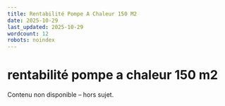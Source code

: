 ```yaml
---
title: Rentabilité Pompe A Chaleur 150 M2
date: 2025-10-29
last_updated: 2025-10-29
wordcount: 12
robots: noindex
---
```


# rentabilité pompe a chaleur 150 m2

Contenu non disponible – hors sujet.
